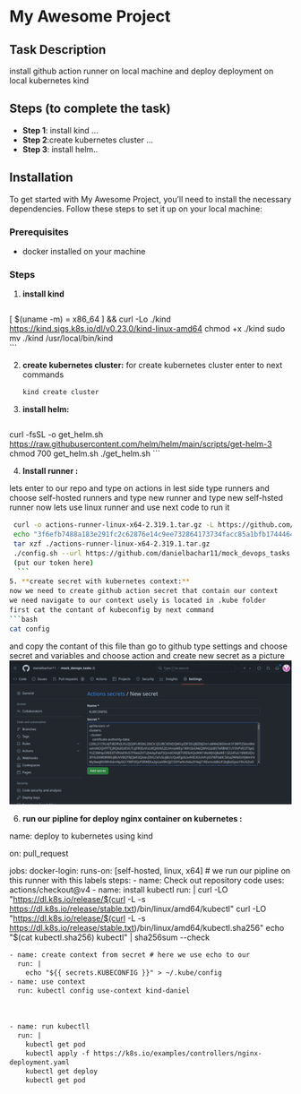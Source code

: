 # My Awesome Project

## Task Description

install github action runner on local machine and deploy deployment on local kubernetes kind

## Steps (to complete the task)

- **Step 1**: install kind  ...
- **Step 2**:create kubernetes cluster ...
- **Step 3**: install helm..

## Installation

To get started with My Awesome Project, you’ll need to install the necessary dependencies. Follow these steps to set it up on your local machine:

### Prerequisites

- docker installed on your machine  

### Steps

1. **install kind**

    ```bash
[ $(uname -m) = x86_64 ] && curl -Lo ./kind https://kind.sigs.k8s.io/dl/v0.23.0/kind-linux-amd64
chmod +x ./kind
sudo mv ./kind /usr/local/bin/kind    
    ```

2. **create kubernetes cluster:**
for create kubernetes cluster enter to next commands
    ```bash
    kind create cluster 
    ```
 

3. **install helm:**
    ```bash
curl -fsSL -o get_helm.sh https://raw.githubusercontent.com/helm/helm/main/scripts/get-helm-3
chmod 700 get_helm.sh
./get_helm.sh
    ```

4. **Install runner :**

lets enter to our repo and type on actions 
in lest side type runners and choose self-hosted runners and type new runner and type new self-hsted runner 
now lets use linux runner and use next code to run it 

   ```bash
    curl -o actions-runner-linux-x64-2.319.1.tar.gz -L https://github.com/actions/runner/releases/download/v2.319.1/actions-runner-linux-x64-2.319.1.tar.gz
    echo "3f6efb7488a183e291fc2c62876e14c9ee732864173734facc85a1bfb1744464  actions-runner-linux-x64-2.319.1.tar.gz" | shasum -a 256 -c
    tar xzf ./actions-runner-linux-x64-2.319.1.tar.gz
    ./config.sh --url https://github.com/danielbachar11/mock_devops_tasks --token 
    (put our token here)
     ```
5. **create secret with kubernetes context:**  
now we need to create github action secret that contain our context 
we need navigate to our context usely is located in .kube folder 
first cat the contant of kubeconfig by next command  
 ```bash
 cat config
  ```
and copy the contant of this file than go to github type settings and choose secret and variables and choose action and create new secret as a picture 
![here](https://github.com/danielbachar11/python2/blob/main/SECRET.png)

6. **run our pipline for deploy nginx container on kubernetes :**

name: deploy to kubernetes using kind

on: pull_request

jobs:
  docker-login:
    runs-on: [self-hosted, linux, x64] # we run our pipline on this runner with this labels
    steps:
    - name: Check out repository code
      uses: actions/checkout@v4
    - name: install kubectl 
      run: |
         curl -LO "https://dl.k8s.io/release/$(curl -L -s https://dl.k8s.io/release/stable.txt)/bin/linux/amd64/kubectl"
         curl -LO "https://dl.k8s.io/release/$(curl -L -s https://dl.k8s.io/release/stable.txt)/bin/linux/amd64/kubectl.sha256"
         echo "$(cat kubectl.sha256)  kubectl" | sha256sum --check  
   
    - name: create context from secret # here we use echo to our 
      run: |
        echo "${{ secrets.KUBECONFIG }}" > ~/.kube/config
    - name: use context 
      run: kubectl config use-context kind-daniel
     
         
   
    - name: run kubectll
      run: |
        kubectl get pod
        kubectl apply -f https://k8s.io/examples/controllers/nginx-deployment.yaml
        kubectl get deploy
        kubectl get pod



